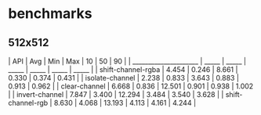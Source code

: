 # benchmarks

## 512x512

| API | Avg | Min | Max | 10 | 50 | 90 |
| _____________________ | _____ | _____ | _____ | _____ | _____ | _____ |
| shift-channel-rgba | 4.454 | 0.246 | 8.661 | 0.330 | 0.374 | 0.431 |
| isolate-channel | 2.238 | 0.833 | 3.643 | 0.883 | 0.913 | 0.962 |
| clear-channel | 6.668 | 0.836 | 12.501 | 0.901 | 0.938 | 1.002 |
| invert-channel | 7.847 | 3.400 | 12.294 | 3.484 | 3.540 | 3.628 |
| shift-channel-rgb | 8.630 | 4.068 | 13.193 | 4.113 | 4.161 | 4.244 |
